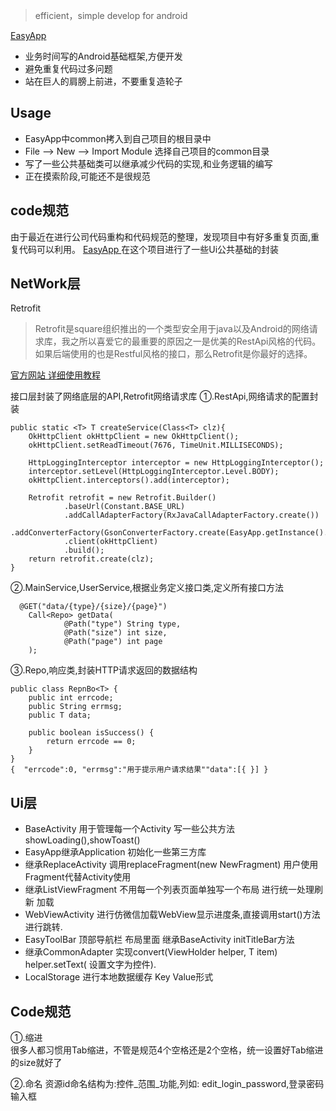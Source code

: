 >   efficient，simple develop for android

[EasyApp ](https://github.com/meikoz/EasyApp)

-   业务时间写的Android基础框架,方便开发
-   避免重复代码过多问题
-   站在巨人的肩膀上前进，不要重复造轮子

## Usage
-   EasyApp中common拷入到自己项目的根目录中
-   File --> New --> Import Module 选择自己项目的common目录
-   写了一些公共基础类可以继承减少代码的实现,和业务逻辑的编写
-   正在摸索阶段,可能还不是很规范
    
## code规范
由于最近在进行公司代码重构和代码规范的整理，发现项目中有好多重复页面,重复代码可以利用。
[EasyApp ](https://github.com/meikoz/EasyApp)
在这个项目进行了一些Ui公共基础的封装

## NetWork层
Retrofit 
>   Retrofit是square组织推出的一个类型安全用于java以及Android的网络请求库，我之所以喜爱它的最重要的原因之一是优美的RestApi风格的代码。
如果后端使用的也是Restful风格的接口，那么Retrofit是你最好的选择。

[官方网站 ](http://square.github.io/retrofit/)
[详细使用教程 ](http://inthecheesefactory.com/blog/retrofit-2.0/en)

接口层封装了网络底层的API,Retrofit网络请求库
①.RestApi,网络请求的配置封装

    public static <T> T createService(Class<T> clz){
        OkHttpClient okHttpClient = new OkHttpClient();
        okHttpClient.setReadTimeout(7676, TimeUnit.MILLISECONDS);

        HttpLoggingInterceptor interceptor = new HttpLoggingInterceptor();
        interceptor.setLevel(HttpLoggingInterceptor.Level.BODY);
        okHttpClient.interceptors().add(interceptor);

        Retrofit retrofit = new Retrofit.Builder()
                .baseUrl(Constant.BASE_URL)
                .addCallAdapterFactory(RxJavaCallAdapterFactory.create())
                .addConverterFactory(GsonConverterFactory.create(EasyApp.getInstance().gson))
                .client(okHttpClient)
                .build();
        return retrofit.create(clz);
    }
    
②.MainService,UserService,根据业务定义接口类,定义所有接口方法
```
  @GET("data/{type}/{size}/{page}")
    Call<Repo> getData(
            @Path("type") String type,
            @Path("size") int size,
            @Path("page") int page
    );
```
③.Repo,响应类,封装HTTP请求返回的数据结构
```
public class RepnBo<T> {
    public int errcode;
    public String errmsg;
    public T data;

    public boolean isSuccess() {
        return errcode == 0;
    }
}
{  "errcode":0, "errmsg":"用于提示用户请求结果""data":[{ }] }
```

##  Ui层
-   BaseActivity 用于管理每一个Activity 写一些公共方法 showLoading(),showToast()
-   EasyApp继承Application 初始化一些第三方库
-   继承ReplaceActivity 调用replaceFragment(new NewFragment) 用户使用Fragment代替Activity使用
-   继承ListViewFragment 不用每一个列表页面单独写一个布局 进行统一处理刷新 加载
-   WebViewActivity 进行仿微信加载WebView显示进度条,直接调用start()方法进行跳转.
-   EasyToolBar 顶部导航栏 布局里面<include layout="@layout/view_tool_bar" /> 继承BaseActivity initTitleBar方法
-   继承CommonAdapter 实现convert(ViewHolder helper, T item) helper.setText( 设置文字为控件).
-   LocalStorage 进行本地数据缓存 Key Value形式

##  Code规范
①.缩进    
很多人都习惯用Tab缩进，不管是规范4个空格还是2个空格，统一设置好Tab缩进的size就好了

②.命名
资源id命名结构为:控件_范围_功能,列如: edit_login_password,登录密码输入框












